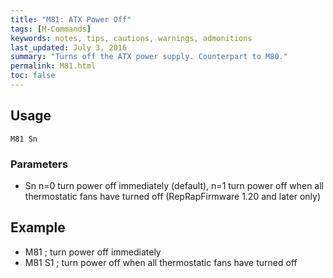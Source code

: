 ```yaml
---
title: "M81: ATX Power Off" 
tags: [M-Commands]
keywords: notes, tips, cautions, warnings, admonitions
last_updated: July 3, 2016
summary: "Turns off the ATX power supply. Counterpart to M80."
permalink: M81.html
toc: false
---
```



## Usage ##
```
M81 Sn
```

### Parameters ###
+ Sn n=0 turn power off immediately (default), n=1 turn power off when all thermostatic fans have turned off (RepRapFirmware 1.20 and later only)

## Example ##

+ M81 ; turn power off immediately
+ M81 S1 ; turn power off when all thermostatic fans have turned off


